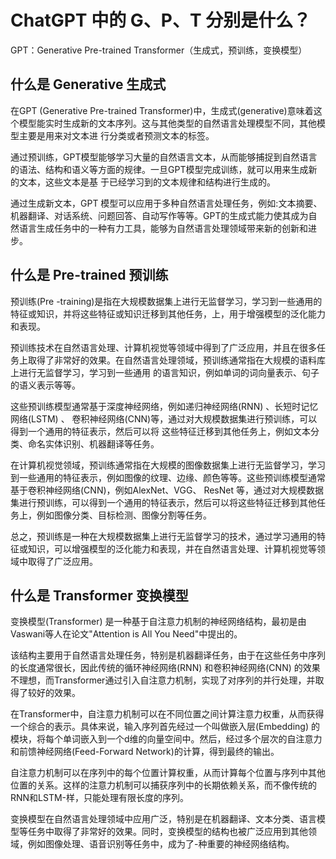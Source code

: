 # ChatGPT 中的 G、P、T 分别是什么？

GPT：Generative Pre-trained Transformer（生成式，预训练，变换模型）


## 什么是 Generative 生成式

在GPT (Generative Pre-trained Transformer)中，生成式(generative)意味着这个模型能实时生成新的文本序列。这与其他类型的自然语言处理模型不同，其他模型主要是用来对文本进 行分类或者预测文本的标签。

通过预训练，GPT模型能够学习大量的自然语言文本，从而能够捕捉到自然语言的语法、结构和语义等方面的规律。一旦GPT模型完成训练，就可以用来生成新的文本，这些文本是基 于已经学习到的文本规律和结构进行生成的。

通过生成新文本，GPT 模型可以应用于多种自然语言处理任务，例如:文本摘要、机器翻译、对话系统、问题回答、自动写作等等。GPT的生成式能力使其成为自然语言生成任务中的一种有力工具，能够为自然语言处理领域带来新的创新和进步。

## 什么是 Pre-trained 预训练
预训练(Pre -training)是指在大规模数据集上进行无监督学习，学习到一些通用的特征或知识，并将这些特征或知识迁移到其他任务，上，用于增强模型的泛化能力和表现。

预训练技术在自然语言处理、计算机视觉等领域中得到了广泛应用，并且在很多任务上取得了非常好的效果。在自然语言处理领域，预训练通常指在大规模的语料库上进行无监督学习，学习到一些通用 的语言知识，例如单词的词向量表示、句子的语义表示等等。

这些预训练模型通常基于深度神经网络，例如递归神经网络(RNN) 、长短时记忆网络(LSTM) 、 卷积神经网络(CNN)等，通过对大规模数据集进行预训练，可以得到一个通用的特征表示，然后可以将 这些特征迁移到其他任务上，例如文本分类、命名实体识别、机器翻译等任务。

在计算机视觉领域，预训练通常指在大规模的图像数据集上进行无监督学习，学习到一些通用的特征表示，例如图像的纹理、边缘、颜色等等。这些预训练模型通常基于卷积神经网络(CNN)，例如AlexNet、VGG、 ResNet 等，通过对大规模数据集进行预训练，可以得到一个通用的特征表示，然后可以将这些特征迁移到其他任务上，例如图像分类、目标检测、图像分割等任务。

总之，预训练是一种在大规模数据集上进行无监督学习的技术，通过学习通用的特征或知识，可以增强模型的泛化能力和表现，并在自然语言处理、计算机视觉等领域中取得了广泛应用。


## 什么是 Transformer 变换模型
变换模型(Transformer) 是一种基于自注意力机制的神经网络结构，最初是由Vaswani等人在论文"Attention is All You Need"中提出的。

该结构主要用于自然语言处理任务，特别是机器翻译任务，由于在这些任务中序列的长度通常很长，因此传统的循环神经网络(RNN) 和卷积神经网络(CNN) 的效果不理想，而Transformer通过引入自注意力机制，实现了对序列的并行处理，并取得了较好的效果。

在Transformer中，自注意力机制可以在不同位置之间计算注意力权重，从而获得一个综合的表示。具体来说，输入序列首先经过一个叫做嵌入层(Embedding) 的模块，将每个单词嵌入到一个d维的向量空间中。然后，经过多个层次的自注意力和前馈神经网络(Feed-Forward Network)的计算，得到最终的输出。

自注意力机制可以在序列中的每个位置计算权重，从而计算每个位置与序列中其他位置的关系。这样的注意力机制可以捕获序列中的长期依赖关系，而不像传统的RNN和LSTM-样，只能处理有限长度的序列。

变换模型在自然语言处理领域中应用广泛，特别是在机器翻译、文本分类、语言模型等任务中取得了非常好的效果。同时，变换模型的结构也被广泛应用到其他领域，例如图像处理、语音识别等任务中，成为了-种重要的神经网络结构。
